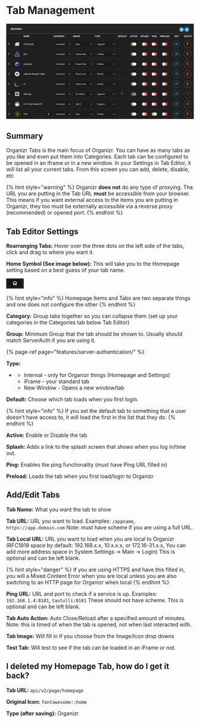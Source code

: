 # Tab Management

![](.gitbook/assets/image%20%2851%29.png)

## Summary

Organizr Tabs is the main focus of Organizr.  You can have as many tabs as you like and even put them into Categories.  Each tab can be configured to be opened in an iframe or in a new window.  In your Settings in Tab Editor, it will list all your current tabs. From this screen you can add, delete, disable, etc

{% hint style="warning" %}
Organizr **does not** do any type of proxying. The URL you are putting in the Tab URL **must** be accessible from your browser. This means if you want external access to the items you are putting in Organizr, they too must be externally accessible via a reverse proxy \(recommended\) or opened port.
{% endhint %}

## Tab Editor Settings

**Rearranging Tabs:** Hover over the three dots on the left side of the tabs, click and drag to where you want it. 

**Home Symbol \(See image below\):** This will take you to the Homepage setting based on a best guess of your tab name.

![](.gitbook/assets/image%20%2860%29.png)

{% hint style="info" %}
Homepage Items and Tabs are two separate things and one does not configure the other
{% endhint %}

**Category:** Group tabs together so you can collapse them \(set up your categories in the Categories tab below Tab Editor\) 

**Group:** Minimum Group that the tab should be shown to. Usually should match ServerAuth if you are using it.

{% page-ref page="features/server-authentication/" %}

**Type:**

* * Internal - only for Organizr things \(Homepage and Settings\)
  * iFrame - your standard tab
  * New Window - Opens a new window/tab

**Default:** Choose which tab loads when you first login.

{% hint style="info" %}
If you set the default tab to something that a user doesn't have access to, it will load the first in the list that they do.
{% endhint %}

**Active:** Enable or Disable the tab

**Splash:** Adds a link to the splash screen that shows when you log in/time out.

**Ping:** Enables the ping functionality \(must have Ping URL filled in\)

**Preload:** Loads the tab when you first load/login to Organizr

## Add/Edit Tabs

**Tab Name:** What you want the tab to show

**Tab URL:** URL you want to load. Examples: `/appname`, `https://app.domain.com` Note: must have scheme if you are using a full URL.

**Tab Local URL:** URL you want to load when you are local to Organizr \(RFC1918 space by default: 192.168.x.x, 10.x.x.x, or 172.16-31.x.x, You can add more address space in System Settings -&gt; Main -&gt; Login\) This is optional and can be left blank.

{% hint style="danger" %}
If you are using HTTPS and have this filled in, you will a Mixed Content Error when you are local unless you are also switching to an HTTP page for Organizr when local
{% endhint %}

**Ping URL:** URL and port to check if a service is up. Examples: `192.168.1.4:8181`, `tautulli:8181` These should not have scheme. This is optional and can be left blank.

**Tab Auto Action:** Auto Close/Reload after a specified amount of minutes. Note: this is timed of when the tab is opened, not when last interacted with.

**Tab Image:** Will fill in if you choose from the Image/Icon drop downs 

**Test Tab:** Will test to see if the tab can be loaded in an iFrame or not.

## I deleted my Homepage Tab, how do I get it back?

**Tab URL:** `api/v2/page/homepage`

**Original Icon:** `fontawesome::home` 

**Type \(after saving\):** Organizr

